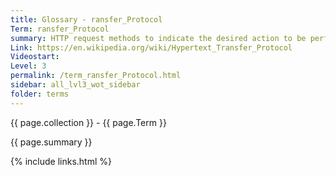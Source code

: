 ```yaml
---
title: Glossary - ransfer_Protocol
Term: ransfer_Protocol
summary: HTTP request methods to indicate the desired action to be performed on the identified resource 
Link: https://en.wikipedia.org/wiki/Hypertext_Transfer_Protocol
Videostart: 
Level: 3
permalink: /term_ransfer_Protocol.html
sidebar: all_lvl3_wot_sidebar
folder: terms
---
```


{{ page.collection }} - {{ page.Term }}

   {{ page.summary }}


 {% include links.html %} 
